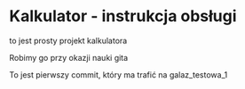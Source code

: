 # Kalkulator - instrukcja obsługi

to jest prosty projekt kalkulatora

Robimy go przy okazji nauki gita

To jest pierwszy commit, który ma trafić na galaz_testowa_1